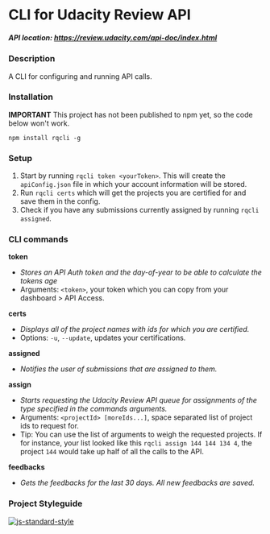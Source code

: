 # CLI for Udacity Review API
##### API location: https://review.udacity.com/api-doc/index.html

### Description
A CLI for configuring and running API calls.

### Installation
**IMPORTANT** This project has not been published to npm yet, so the code below won't work.
```shell
npm install rqcli -g
```

### Setup
1. Start by running `rqcli token <yourToken>`. This will create the `apiConfig.json` file in which your account information will be stored.
2. Run `rqcli certs` which will get the projects you are certified for and save them in the config.
3. Check if you have any submissions currently assigned by running `rqcli assigned`.

### CLI commands

**token**
- _Stores an API Auth token and the day-of-year to be able to calculate the tokens age_
- Arguments: `<token>`, your token which you can copy from your dashboard > API Access.

**certs**
- _Displays all of the project names with ids for which you are certified._
- Options: `-u`, `--update`, updates your certifications.

**assigned**
- _Notifies the user of submissions that are assigned to them._

**assign**
- _Starts requesting the Udacity Review API queue for assignments of the type specified in the commands arguments._
- Arguments: `<projectId> [moreIds...]`, space separated list of project ids to request for.
- Tip: You can use the list of arguments to weigh the requested projects. If for instance, your list looked like this `rqcli assign 144 144 134 4`, the project `144` would take up half of all the calls to the API.

**feedbacks**
- _Gets the feedbacks for the last 30 days. All new feedbacks are saved._

### Project Styleguide

[![js-standard-style](https://cdn.rawgit.com/feross/standard/master/badge.svg)](https://github.com/feross/standard)
